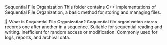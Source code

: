 Sequential File Organization
This folder contains C++ implementations of Sequential File Organization, a basic method for storing and managing files.

📌 What is Sequential File Organization?
Sequential file organization stores records one after another in a sequence.
Suitable for sequential reading and writing.
Inefficient for random access or modification.
Commonly used for logs, reports, and archival data.
